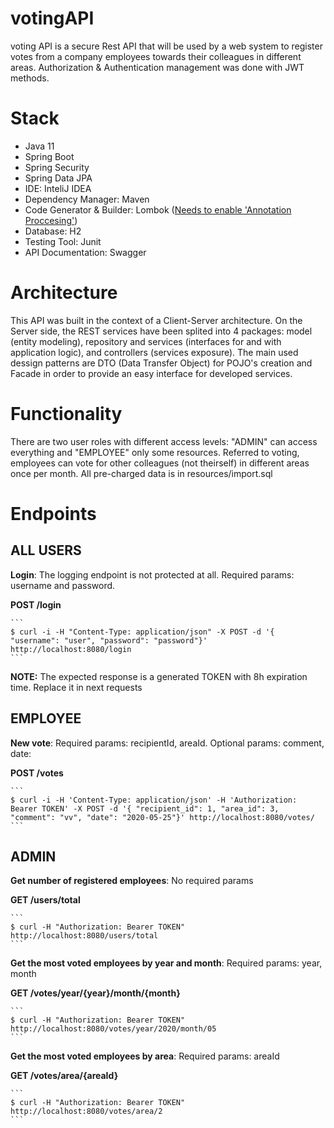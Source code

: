 # votingAPI
voting API is a secure Rest API that will be used by a web system to register votes from a company employees towards their colleagues in different areas. Authorization & Authentication management was done with JWT methods. 

# Stack
- Java 11
- Spring Boot
- Spring Security
- Spring Data JPA
- IDE: InteliJ IDEA 
- Dependency Manager: Maven
- Code Generator & Builder: Lombok ([Needs to enable 'Annotation Proccesing'](https://immutables.github.io/apt.html))
- Database: H2
- Testing Tool: Junit
- API Documentation: Swagger

# Architecture
This API was built in the context of a Client-Server architecture. On the Server side, the REST services have been splited into 4 packages: model (entity modeling), repository and services (interfaces for and with application logic), and controllers (services exposure). The main used dessign patterns are DTO (Data Transfer Object) for POJO's creation and Facade in order to provide an easy interface for developed services.

# Functionality
There are two user roles with different access levels: "ADMIN" can access everything and "EMPLOYEE" only some resources. Referred to voting, employees can vote for other colleagues (not theirself) in different areas once per month. All pre-charged data is in resources/import.sql

# Endpoints

## ALL USERS

**Login**: The logging endpoint is not protected at all. Required params: username and password. 


**POST /login**

	```
	$ curl -i -H "Content-Type: application/json" -X POST -d '{ "username": "user", "password": "password"}' http://localhost:8080/login
	```
	
**NOTE:** The expected response is a generated TOKEN with 8h expiration time. Replace it in next requests

## EMPLOYEE


**New vote**: Required params: recipientId, areaId. Optional params: comment, date: 


**POST /votes**

	```
	$ curl -i -H 'Content-Type: application/json' -H 'Authorization: Bearer TOKEN' -X POST -d '{ "recipient_id": 1, "area_id": 3, "comment": "vv", "date": "2020-05-25"}' http://localhost:8080/votes/
	```
	
## ADMIN


**Get number of registered employees**: No required params


**GET /users/total**


	```
	$ curl -H "Authorization: Bearer TOKEN" http://localhost:8080/users/total
	```
	

**Get the most voted employees by year and month**: Required params: year, month


**GET /votes/year/{year}/month/{month}**

	```
	$ curl -H "Authorization: Bearer TOKEN" http://localhost:8080/votes/year/2020/month/05
	```


**Get the most voted employees by area**: Required params: areaId


**GET /votes/area/{areaId}**

	```
	$ curl -H "Authorization: Bearer TOKEN" http://localhost:8080/votes/area/2
	```
